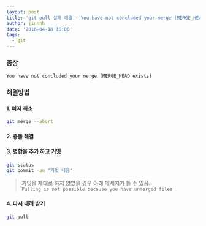 ```yaml
---
layout: post
title: 'git pull 실패 해결 - You have not concluded your merge (MERGE_HEAD exists)'
author: jinnnh
date: '2018-04-18 16:00'
tags:
  - git
---
```


### 증상
`You have not concluded your merge (MERGE_HEAD exists)`

### 해결방법

#### 1. 머지 취소
```bash
git merge --abort
```

#### 2. 충돌 해결

#### 3. 병합을 추가 하고 커밋
```bash
git status
git commit -am "커밋 내용"
```

> 커밋을 제대로 하지 않았을 경우 아래 메세지가 뜰 수 있음.<br>
> `Pulling is not possible because you have unmerged files`


#### 4. 다시 내려 받기
```bash
git pull
```
